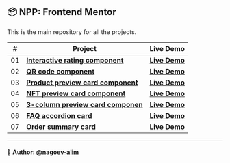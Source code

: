 ## 📦 NPP: Frontend Mentor

This is the main repository for all the projects.


| #   | Project                                                                                                                                      | Live Demo                                                                                                       |
|-----|----------------------------------------------------------------------------------------------------------------------------------------------|-----------------------------------------------------------------------------------------------------------------|
| 01  | [**Interactive rating component**](https://github.com/nagoev-alim/npp-frontend-mentor/tree/master/projects/interactive-rating-component/src) | [**Live Demo**](https://npp-frontend-mentor.vercel.app/projects/interactive-rating-component/dist/index.html)   |
| 02  | [**QR code component**](https://github.com/nagoev-alim/npp-frontend-mentor/tree/master/projects/qr-code-component/src)                       | [**Live Demo**](https://npp-frontend-mentor.vercel.app/projects/qr-code-component/dist/index.html)              |
| 03  | [**Product preview card component**](https://github.com/nagoev-alim/npp-frontend-mentor/tree/master/projects/product-preview-card-component) | [**Live Demo**](https://npp-frontend-mentor.vercel.app/projects/product-preview-card-component/dist/index.html) |
| 04  | [**NFT preview card component**](https://github.com/nagoev-alim/npp-frontend-mentor/tree/master/projects/nft-preview-card-component/src)     | [**Live  Demo**](https://npp-frontend-mentor.vercel.app/projects/nft-preview-card-component/dist/index.html)    |
| 05  | [**3-column preview card componen**](https://github.com/nagoev-alim/npp-frontend-mentor/tree/master/projects/3-column-preview-card-component/src)     | [**Live  Demo**](https://npp-frontend-mentor.vercel.app/projects/3-column-preview-card-component/dist/index.html)    |
| 06  | [**FAQ accordion card**](https://github.com/nagoev-alim/npp-frontend-mentor/tree/master/projects/faq-accordion-card/src)     | [**Live  Demo**](https://npp-frontend-mentor.vercel.app/projects/faq-accordion-card/dist/index.html)    |
| 07  | [**Order summary card**](https://github.com/nagoev-alim/npp-frontend-mentor/tree/master/projects/order-summary-component/src)     | [**Live  Demo**](https://npp-frontend-mentor.vercel.app/projects/order-summary-component/dist/index.html)    |

-----
#### 🙌 Author: [@nagoev-alim](https://github.com/nagoev-alim)